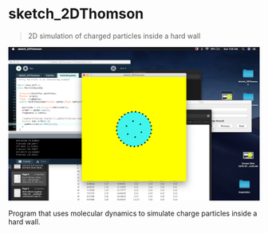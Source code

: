 # sketch_2DThomson
> 2D simulation of charged particles inside a hard wall

![Screenshot](screenshot.png)

Program that uses molecular dynamics to simulate charge particles inside a hard wall.

